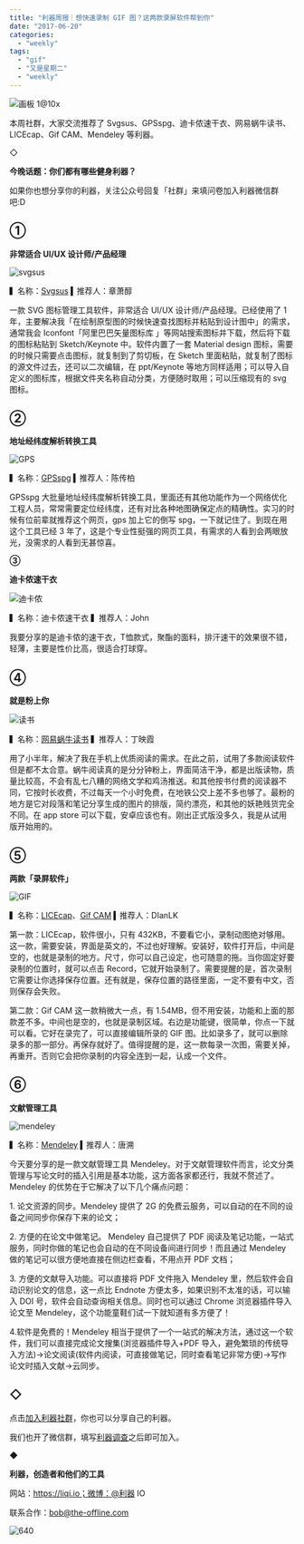 ```yaml
---
title: "利器周报｜想快速录制 GIF 图？这两款录屏软件帮到你"
date: "2017-06-20"
categories: 
  - "weekly"
tags: 
  - "gif"
  - "又是星期二"
  - "weekly"
---
```


![画板 1@10x](/images/65116.png)

本周社群，大家交流推荐了 Svgsus、GPSspg、迪卡侬速干衣、网易蜗牛读书、LICEcap、Gif CAM、Mendeley 等利器。

◇

**今晚话题：你们都有哪些健身利器？**

如果你也想分享你的利器，关注公众号回复「社群」来填问卷加入利器微信群吧:D

## **①**

**非常适合 UI/UX 设计师/产品经理**

![svgsus](/images/12699.png)

▍名称：[Svgsus](https://www.svgs.us/) ▍推荐人：章萧醇

一款 SVG 图标管理工具软件，非常适合 UI/UX 设计师/产品经理。已经使用了 1 年，主要解决我「在绘制原型图的时候快速查找图标并粘贴到设计图中」的需求，通常我会 Iconfont「阿里巴巴矢量图标库 」等网站搜索图标并下载，然后将下载的图标粘贴到 Sketch/Keynote 中。软件内置了一套 Material design 图标，需要的时候只需要点击图标，就复制到了剪切板，在 Sketch 里面粘贴，就复制了图标的源文件过去，还可以二次编辑，在 ppt/Keynote 等地方同样适用；可以导入自定义的图标库，根据文件夹名称自动分类，方便随时取用；可以压缩现有的 svg 图标。

## **②**

**地址经纬度解析转换工具**

![GPS](/images/37229.png)

▍名称：[GPSspg](https://www.gpsspg.com/) ▍推荐人：陈传柏

GPSspg 大批量地址经纬度解析转换工具，里面还有其他功能作为一个网络优化工程人员，常常需要定位经纬度，还有对比各种地图确保定点的精确性。实习的时候有位前辈就推荐这个网页，gps 加上它的倒写 spg，一下就记住了。到现在用这个工具已经 3 年了，这是个专业性挺强的网页工具，有需求的人看到会两眼放光，没需求的人看到无甚惊喜。

**③**

**迪卡侬速干衣**

![迪卡侬](/images/12183.png)

▍名称：迪卡侬速干衣 ▍推荐人：John

我要分享的是迪卡侬的速干衣，T恤款式，聚酯的面料，排汗速干的效果很不错，轻薄，主要是性价比高，很适合打球穿。

## ④

**就是粉上你**

![读书](/images/78592.png)

▍名称：[网易蜗牛读书](https://du.163.com/) ▍推荐人：丁映霞

用了小半年，解决了我在手机上优质阅读的需求。在此之前，试用了多款阅读软件但是都不太合意。蜗牛阅读真的是分分钟粉上，界面简洁干净，都是出版读物，质量比较高，不会有乱七八糟的网络文学和鸡汤推送。和其他按书付费的阅读器不同，它按时长收费，不过每天一个小时免费，在地铁公交上差不多也够了。最粉的地方是它对段落和笔记分享生成的图片的排版，简约漂亮，和其他的妖艳贱货完全不同。在 app store 可以下载，安卓应该也有。刚出正式版没多久，我是从试用版开始用的。

## **⑤**

**两款「录屏软件」**

![GIF](/images/58302.png)

▍名称：[LICEcap](https://www.cockos.com/licecap/)、[Gif CAM](https://www.gif-cam.com/) ▍推荐人：DIanLK

第一款：LICEcap，软件很小，只有 432KB，不要看它小，录制动图绝对够用。这一款，需要安装，界面是英文的，不过也好理解。安装好，软件打开后，中间是空的，也就是录制的地方。尺寸，你可以自己设定，也可随意的拖。当你固定好要录制的位置时，就可以点击 Record，它就开始录制了。需要提醒的是，首次录制它需要让你选择保存位置。还有就是，保存位置的路径里面，一定不要有中文，否则保存会失败。

第二款：Gif CAM 这一款稍微大一点，有 1.54MB，但不用安装，功能和上面的那款差不多。中间也是空的，也就是录制区域。右边是功能键，很简单，你点一下就可以看。它好在录完了，可以直接编辑所录的 GIF 图。比如录多了，就可以删除录多的那一部分。再保存就好了。值得提醒的是，这一款每录一次图，需要关掉，再重开。否则它会把你录制的内容全连到一起，认成一个文件。

## ⑥

**文献管理工具**

![mendeley](/images/56305.png)

▍名称：[Mendeley](https://www.mendeley.com/) ▍推荐人：唐溯

今天要分享的是一款文献管理工具 Mendeley。对于文献管理软件而言，论文分类管理与写论文时的插入引用是基本功能，这方面各家都还行，我就不赘述了。Mendeley 的优势在于它解决了以下几个痛点问题：

1\. 论文资源的同步。Mendeley 提供了 2G 的免费云服务，可以自动的在不同的设备之间同步你保存下来的论文；

2\. 方便的在论文中做笔记。 Mendeley 自己提供了 PDF 阅读及笔记功能，一站式服务，同时你做的笔记也会自动的在不同设备间进行同步！而且通过 Mendeley 做的笔记可以很方便地直接在侧边栏查看，不用点开 PDF 文档；

3\. 方便的文献导入功能。可以直接将 PDF 文件拖入 Mendeley 里，然后软件会自动识别论文的信息，这一点比 Endnote 方便太多，如果识别不太准的话，可以输入 DOI 号，软件会自动查询相关信息。同时也可以通过 Chrome 浏览器插件导入论文至 Mendeley，这个功能童鞋们试一下就知道有多方便了！

4.软件是免费的！Mendeley 相当于提供了一个一站式的解决方法，通过这一个软件，我们可以直接完成论文搜集(浏览器插件导入+PDF 导入，避免繁琐的传统导入方法)->论文阅读(软件内阅读，可直接做笔记，同时查看笔记非常方便)->写作论文时插入文献->云同步。

## **◇**

点击[加入利器社群](https://mp.weixin.qq.com/s?__biz=MzA3NTgzNzU2NQ==&mid=400594784&idx=1&sn=a88b34faa7522206957d448d40ea0b31&scene=21#wechat_redirect)，你也可以分享自己的利器。

我们也开了微信群，填写[利器调查](https://mp.weixin.qq.com/s?__biz=MzA3NTgzNzU2NQ==&mid=401391156&idx=1&sn=5acb57ea282a9b0d5723b103d60eb230&scene=21#wechat_redirect)之后即可加入。

◆

**利器，创造者和他们的工具**

网站：https://liqi.io；微博：@利器 IO

联系合作：bob@the-offline.com

![640](/images/47975.jpg)

